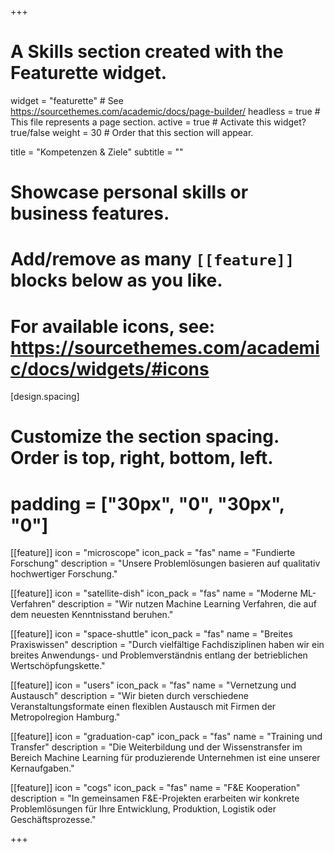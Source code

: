 +++
# A Skills section created with the Featurette widget.
widget = "featurette"  # See https://sourcethemes.com/academic/docs/page-builder/
headless = true  # This file represents a page section.
active = true  # Activate this widget? true/false
weight = 30  # Order that this section will appear.

title = "Kompetenzen & Ziele"
subtitle = ""

# Showcase personal skills or business features.
# 
# Add/remove as many `[[feature]]` blocks below as you like.
# 
# For available icons, see: https://sourcethemes.com/academic/docs/widgets/#icons



[design.spacing]
  # Customize the section spacing. Order is top, right, bottom, left.
  # padding = ["30px", "0", "30px", "0"]


[[feature]]
  icon = "microscope"
  icon_pack = "fas"
  name = "Fundierte Forschung"
  description = "Unsere Problemlösungen basieren auf qualitativ hochwertiger Forschung."


[[feature]]
  icon = "satellite-dish"
  icon_pack = "fas"
  name = "Moderne ML-Verfahren"
  description = "Wir nutzen Machine Learning Verfahren, die auf dem neuesten Kenntnisstand beruhen."
  
[[feature]]
  icon = "space-shuttle"
  icon_pack = "fas"
  name = "Breites Praxiswissen"
  description = "Durch vielfältige Fachdisziplinen haben wir ein breites Anwendungs- und Problemverständnis entlang der betrieblichen Wertschöpfungskette."  
  
[[feature]]
  icon = "users"
  icon_pack = "fas"
  name = "Vernetzung und Austausch"
  description = "Wir bieten durch verschiedene Veranstaltungsformate einen flexiblen Austausch mit Firmen der Metropolregion Hamburg."

[[feature]]
  icon = "graduation-cap"
  icon_pack = "fas"
  name = "Training und Transfer"
  description = "Die Weiterbildung und der Wissenstransfer im Bereich Machine Learning für produzierende Unternehmen ist eine unserer Kernaufgaben."


[[feature]]
  icon = "cogs"
  icon_pack = "fas"
  name = "F&E Kooperation"
  description = "In gemeinsamen F&E-Projekten erarbeiten wir konkrete Problemlösungen für Ihre Entwicklung, Produktion, Logistik oder Geschäftsprozesse."


+++
